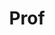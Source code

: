---
layout: person
given: Ross
family: King
department: Department of Chemical Engineering and Biotechnology
title: Prof
job_title: Automating Science using Robot Scientists
crsid: rk663
image: /assets/uploads/King_Ross.jpg
webpage: https://www.ceb.cam.ac.uk/staff/professor-ross-king
biography: 'Dr. Ross D. King has joint positions at the University of Cambridge, and
  Chalmers Institute of Technology, Sweden, and he is a Fellow of the Alan Turing
  Institute, London. He is one of the most experienced machine learning researchers
  in Europe. His main research interest is the interface between computer science
  and science. He originated the idea of a ‘Robot Scientist’: integrating AI and laboratory
  robotics to physically implement closed-loop scientific discovery. His Robot Scientist
  ‘Adam’ was the first machine to autonomously discover scientific knowledge. His
  Robot Scientist ‘Eve’ is currently searching for drugs against neglected tropical
  diseases, and cancer. This research has been published in top scientific journals,
  Science, Nature, etc. and has received wide publicity. His other core research interest
  is DNA computing. He developed the first nondeterministic universal Turing machine,
  and is now working on ‘DNA supremacy’: a DNA computer that can solve larger NP complete
  problems that conventional or quantum computers. He is also very interested in applying
  AI and micro-robotics to double the number of known species.'
name: Ross King
---